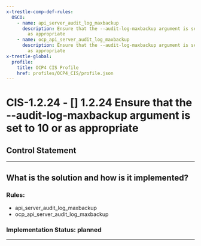 ```yaml
---
x-trestle-comp-def-rules:
  OSCO:
    - name: api_server_audit_log_maxbackup
      description: Ensure that the --audit-log-maxbackup argument is set to 10 or
        as appropriate
    - name: ocp_api_server_audit_log_maxbackup
      description: Ensure that the --audit-log-maxbackup argument is set to 10 or
        as appropriate
x-trestle-global:
  profile:
    title: OCP4 CIS Profile
    href: profiles/OCP4_CIS/profile.json
---
```


# CIS-1.2.24 - \[\] 1.2.24 Ensure that the --audit-log-maxbackup argument is set to 10 or as appropriate

## Control Statement

______________________________________________________________________

## What is the solution and how is it implemented?

<!-- For implementation status enter one of: implemented, partial, planned, alternative, not-applicable -->

<!-- Note that the list of rules under ### Rules: is read-only and changes will not be captured after assembly to JSON -->

<!-- Add control implementation description here for control: CIS-1.2.24 -->

### Rules:

  - api_server_audit_log_maxbackup
  - ocp_api_server_audit_log_maxbackup

### Implementation Status: planned

______________________________________________________________________
